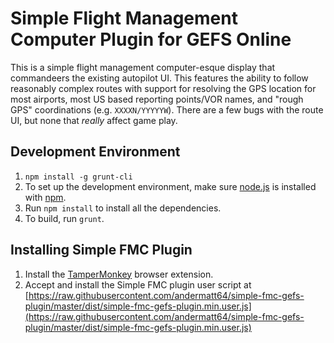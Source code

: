 # Simple Flight Management Computer Plugin for GEFS Online
This is a simple flight management computer-esque display that commandeers the existing autopilot UI. This features the ability to follow reasonably complex routes with support for resolving the GPS location for most airports, most US based reporting points/VOR names, and "rough GPS" coordinations (e.g. `XXXXN/YYYYYW`). There are a few bugs with the route UI, but none that _really_ affect game play.
## Development Environment
 1. `npm install -g grunt-cli`
 2. To set up the development environment, make sure [node.js](https://nodejs.org) is installed with [npm](https://www.npmjs.com/).
 3. Run `npm install` to install all the dependencies.
 4. To build, run `grunt`.

## Installing Simple FMC Plugin
 1. Install the [TamperMonkey](https://tampermonkey.net/) browser extension.
 2. Accept and install the Simple FMC plugin user script at [https://raw.githubusercontent.com/andermatt64/simple-fmc-gefs-plugin/master/dist/simple-fmc-gefs-plugin.min.user.js](https://raw.githubusercontent.com/andermatt64/simple-fmc-gefs-plugin/master/dist/simple-fmc-gefs-plugin.min.user.js)
